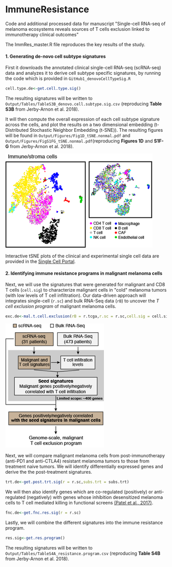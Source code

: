 # ImmuneResistance
Code and additional processed data for manuscript "Single-cell RNA-seq of melanoma ecosystems reveals sources of T cells exclusion linked to immunotherapy clinical outcomes"

The ImmRes_master.R file reproduces the key results of the study.

#### 1. Generating de-novo cell subtype signatures

First it downloads the annotated clinical single-cell RNA-seq (scRNA-seq) data and analyzes it to derive cell subtype specific signatures, by running the code which is provided in ```GitHub1_denovoCellTypeSig.R```

```R
cell.type.de<-get.cell.type.sig()
```

The resulting signatures will be written to ```Output/Tables/TableS3B_denovo.cell.subtype.sig.csv``` (reproducing **Table S3B** from Jerby-Arnon et al. 2018).

It will then compute the overall expression of each cell subtype signature across the cells, and plot the results on a two dimensional embedding (t-Distributed Stochastic Neighbor Embedding (t-SNE)). The resulting figures will be found in  ```Output/Figures/Fig1D_tSNE.nonmal.pdf``` and ```Output/Figures/FigS1FG_tSNE.nonmal.pdf```(reproducing **Figures 1D** and **S1F-G** from Jerby-Arnon et al. 2018).

![tSNE_nonmal_small](/Images/tSNE_nonmal_small.png)


Interactive tSNE plots of the clinical and experimental single cell data are provided in the [Single Cell Portal](https://portals.broadinstitute.org/single_cell/study/melanoma-immunotherapy-resistance).

#### 2. Identifying immune resistance programs in malignant melanoma cells

Next, we will use the signatures that were generated for malignant and CD8 T cells (```cell.sig```) to characterize malignant cells in "cold" melanoma tumors (with low levels of T cell infiltration). Our data-driven approach will integrates single-cell (```r.sc```) and bulk RNA-Seq data (```rB```) to uncover the *T cell exclusion program* of malignant melanoma cells.

```R
exc.de<-mal.t.cell.exclusion(rB = r.tcga,r.sc = r.sc,cell.sig = cell.sig)
```
![Fig1A](/Images/Fig1A.png)

Next, we will compare malignant melanoma cells from post-immunotherapy (anti-PD1 and anti-CTLA4) resistant melanoma tumors to those from treatment naive tumors. We will identify differentially expressed genes and derive the the post-treatment signatures.

```R
trt.de<-get.post.trt.sig(r = r.sc,subs.trt = subs.trt)
```
We will then also identify genes which are co-regulated (positively) or anti-regulated (negatively) with genes whose inhibition desensitized melanoma cells to T cell mediated killing in functional screens [(Patel et al., 2017)](https://www.nature.com/articles/nature23477).

```R
fnc.de<-get.fnc.res.sig(r = r.sc)
```
Lastly, we will combine the different signatures into the immune resistance program.

```R
res.sig<-get.res.program()
```

The resulting signatures will be written to ```Output/Tables/TableS4A_resistance.program.csv``` (reproducing **Table S4B** from Jerby-Arnon et al. 2018).
